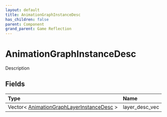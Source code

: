 ```yaml
---
layout: default
title: AnimationGraphInstanceDesc
has_children: false
parent: Component
grand_parent: Game Reflection
---
```

# AnimationGraphInstanceDesc
Description 

## Fields

| Type | Name |
|:-------------|:--------------|
| Vector< [AnimationGraphLayerInstanceDesc](/docs/game-reflection/components/animation_graph_layer_instance_desc) > | layer_desc_vec |

